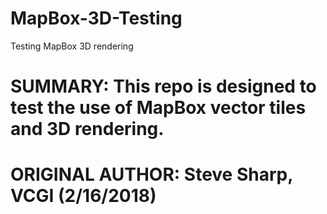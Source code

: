 # MapBox-3D-Testing
Testing MapBox 3D rendering
#
# SUMMARY:  This repo is designed to test the use of MapBox vector tiles and 3D rendering.
# ORIGINAL AUTHOR: Steve Sharp, VCGI (2/16/2018)
